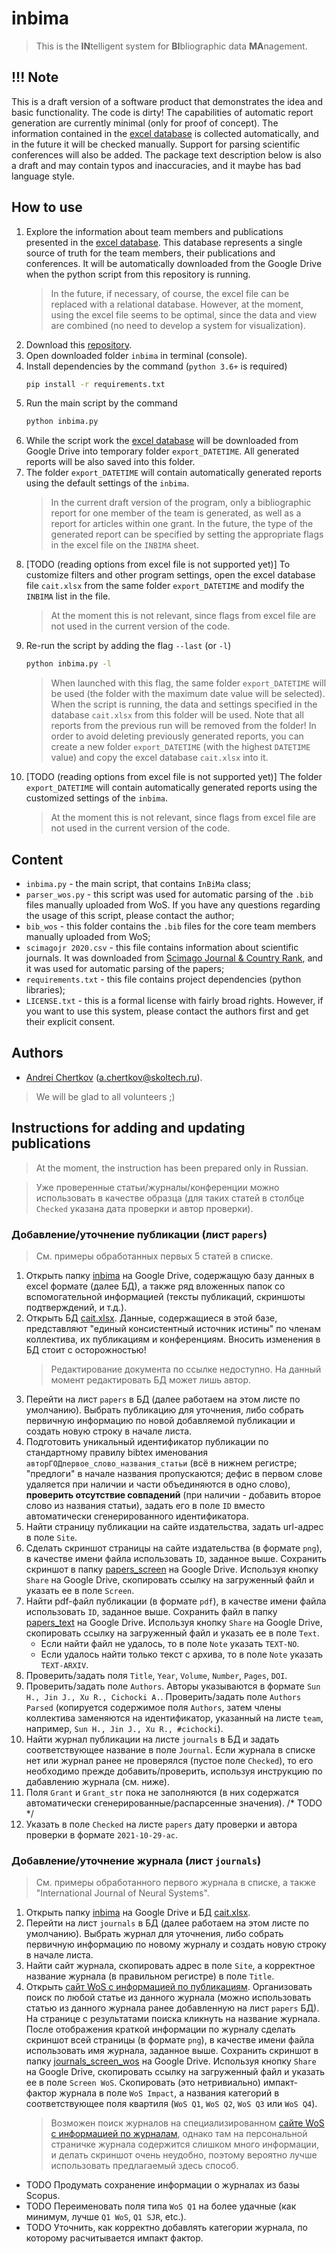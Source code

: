 # inbima

> This is the **IN**telligent system for **BI**bliographic data **MA**nagement.


## !!! Note

This is a draft version of a software product that demonstrates the idea and basic functionality. The code is dirty! The capabilities of automatic report generation are currently minimal (only for proof of concept). The information contained in the [excel database](https://docs.google.com/spreadsheets/d/1jz76t2bRMzlNqL315SUf1WKr45lWu-c_/edit?usp=sharing&ouid=102021586566196668105&rtpof=true&sd=true) is collected automatically, and in the future it will be checked manually. Support for parsing scientific conferences will also be added. The package text description below is also a draft and may contain typos and inaccuracies, and it maybe has bad language style.


## How to use

1. Explore the information about team members and publications presented in the [excel database](https://docs.google.com/spreadsheets/d/1jz76t2bRMzlNqL315SUf1WKr45lWu-c_/edit?usp=sharing&ouid=102021586566196668105&rtpof=true&sd=true). This database represents a single source of truth for the team members, their publications and conferences. It will be automatically downloaded from the Google Drive when the python script from this repository is running.
    > In the future, if necessary, of course, the excel file can be replaced with a relational database. However, at the moment, using the excel file seems to be optimal, since the data and view are combined (no need to develop a system for visualization).
2. Download this [repository](https://github.com/SkoltechAI/inbima).
3. Open downloaded folder `inbima` in terminal (console).
4. Install dependencies by the command (`python 3.6+` is required)
    ```bash
    pip install -r requirements.txt
    ```
5. Run the main script by the command
    ```bash
    python inbima.py
    ```
6. While the script work the [excel database](https://docs.google.com/spreadsheets/d/1jz76t2bRMzlNqL315SUf1WKr45lWu-c_/edit?usp=sharing&ouid=102021586566196668105&rtpof=true&sd=true) will be downloaded from Google Drive into temporary folder `export_DATETIME`. All generated reports will be also saved into this folder.
7. The folder `export_DATETIME` will contain automatically generated reports using the default settings of the `inbima`.
    > In the current draft version of the program, only a bibliographic report for one member of the team is generated, as well as a report for articles within one grant. In the future, the type of the generated report can be specified by setting the appropriate flags in the excel file on the `INBIMA` sheet.
8. [TODO (reading options from excel file is not supported yet)] To customize filters and other program settings, open the excel database file `cait.xlsx` from the same folder `export_DATETIME` and modify the `INBIMA` list in the file.
    > At the moment this is not relevant, since flags from excel file are not used in the current version of the code.
9. Re-run the script by adding the flag `--last` (or `-l`)
    ```bash
    python inbima.py -l
    ```
    > When launched with this flag, the same folder `export_DATETIME` will be used (the folder with the maximum date value will be selected). When the script is running, the data and settings specified in the database `cait.xlsx` from this folder will be used. Note that all reports from the previous run will be removed from the folder! In order to avoid deleting previously generated reports, you can create a new folder `export_DATETIME` (with the highest `DATETIME` value) and copy the excel database `cait.xlsx` into it.
10. [TODO (reading options from excel file is not supported yet)] The folder `export_DATETIME` will contain automatically generated reports using the customized settings of the `inbima`.
    > At the moment this is not relevant, since flags from excel file are not used in the current version of the code.


## Content

- `inbima.py` - the main script, that contains `InBiMa` class;
- `parser_wos.py` - this script was used for automatic parsing of the `.bib` files manually uploaded from WoS. If you have any questions regarding the usage of this script, please contact the author;
- `bib_wos` - this folder contains the `.bib` files for the core team members manually uploaded from WoS;
- `scimagojr 2020.csv` - this file contains information about scientific journals. It was downloaded from [Scimago Journal & Country Rank](https://www.scimagojr.com/journalrank.php), and it was used for automatic parsing of the papers;
- `requirements.txt` - this file contains project dependencies (python libraries);
- `LICENSE.txt` - this is a formal license with fairly broad rights. However, if you want to use this system, please contact the authors first and get their explicit consent.


## Authors

- [Andrei Chertkov](https://github.com/AndreiChertkov) (a.chertkov@skoltech.ru).

> We will be glad to all volunteers ;)


## Instructions for adding and updating publications

> At the moment, the instruction has been prepared only in Russian.

> Уже проверенные статьи/журналы/конференции можно использовать в качестве образца (для таких статей в столбце `Checked` указана дата проверки и автор проверки).

### Добавление/уточнение публикации (лист `papers`)

> См. примеры обработанных первых 5 статей в списке.

1. Открыть папку [inbima](https://drive.google.com/drive/folders/1GK1eDkU0vqLz8gFMXxJuwqqCzSjmfhZx?usp=sharing) на Google Drive, содержащую базу данных в excel формате (далее БД), а также ряд вложенных папок со вспомогательной информацией (тексты публикаций, скриншоты подтверждений, и т.д.).
2. Открыть БД [cait.xlsx](https://docs.google.com/spreadsheets/d/1jz76t2bRMzlNqL315SUf1WKr45lWu-c_/edit?usp=sharing&ouid=102021586566196668105&rtpof=true&sd=true). Данные, содержащиеся в этой базе, представляют "единый консистентный источник истины" по членам коллектива, их публикациям и конференциям. Вносить изменения в БД стоит с осторожностью!
    > Редактирование документа по ссылке недоступно. На данный момент редактировать БД может лишь автор.
3. Перейти на лист `papers` в БД (далее работаем на этом листе по умолчанию). Выбрать публикацию для уточнения, либо собрать первичную информацию по новой добавляемой публикации и создать новую строку в начале листа.
4. Подготовить уникальный идентификатор публикации по стандартному правилу bibtex именования `авторГОДпервое_слово_названия_статьи` (всё в нижнем регистре; "предлоги" в начале названия пропускаются; дефис в первом слове удаляется при наличии и части объединяются в одно слово), **проверить отсутствие совпадений** (при наличии - добавить второе слово из названия статьи), задать его в поле `ID` вместо автоматически сгенерированного идентификатора.
5. Найти страницу публикации на сайте издательства, задать url-адрес в поле `Site`.
6. Сделать скриншот страницы на сайте издательства (в формате `png`), в качестве имени файла использовать `ID`, заданное выше. Сохранить скриншот в папку [papers_screen](https://drive.google.com/drive/folders/1MkuFZrBCRv4EIkJzIZVld5EE-krznFVw?usp=sharing) на Google Drive. Используя кнопку `Share` на Google Drive, скопировать ссылку на загруженный файл и указать ее в поле `Screen`.
7. Найти pdf-файл публикации (в формате `pdf`), в качестве имени файла использовать `ID`, заданное выше. Сохранить файл в папку [papers_text](https://drive.google.com/drive/folders/1jNrhKlyacDc07wOyHPhkL2UziQLhmHZd?usp=sharing) на Google Drive. Используя кнопку `Share` на Google Drive, скопировать ссылку на загруженный файл и указать ее в поле `Text`.
    - Если найти файл не удалось, то в поле `Note` указать `TEXT-NO`.
    - Если удалось найти только текст с архива, то в поле `Note` указать `TEXT-ARXIV`.
8. Проверить/задать поля `Title`, `Year`, `Volume`, `Number`, `Pages`, `DOI`.
9. Проверить/задать поле `Authors`. Авторы указываются в формате `Sun H., Jin J., Xu R., Cichocki A.`. Проверить/задать поле `Authors Parsed` (копируется содержимое поля `Authors`, затем члены коллектива заменяются на идентификатор, указанный на листе `team`, например, `Sun H., Jin J., Xu R., #cichocki`).
10. Найти журнал публикации на листе `journals` в БД и задать соответствующее название в поле `Journal`. Если журнала в списке нет или журнал ранее не проверялся (пустое поле `Checked`), то его необходимо прежде добавить/проверить, используя инструкцию по дабавлению журнала (см. ниже).
11. Поля `Grant` и `Grant_str` пока не заполняются (в них содержатся автоматически сгенерированные/распарсенные значения). /* TODO */
12. Указать в поле `Checked` на листе `papers` дату проверки и автора проверки в формате `2021-10-29-ac`.

### Добавление/уточнение журнала (лист `journals`)

> См. примеры обработанного первого журнала в списке, а также "International Journal of Neural Systems".

1. Открыть папку [inbima](https://drive.google.com/drive/folders/1GK1eDkU0vqLz8gFMXxJuwqqCzSjmfhZx?usp=sharing) на Google Drive и БД [cait.xlsx](https://docs.google.com/spreadsheets/d/1jz76t2bRMzlNqL315SUf1WKr45lWu-c_/edit?usp=sharing&ouid=102021586566196668105&rtpof=true&sd=true).
2. Перейти на лист `journals` в БД (далее работаем на этом листе по умолчанию). Выбрать журнал для уточнения, либо собрать первичную информацию по новому журналу и создать новую строку в начале листа.
3. Найти сайт журнала, скопировать адрес в поле `Site`, а корректное название журнала (в правильном регистре) в поле `Title`.
3. Открыть [сайт WoS с информацией по публикациям](https://apps.webofknowledge.com). Организовать поиск по любой статье из данного журнала (можно использовать статью из данного журнала ранее добавленную на лист `papers` БД). На странице с результатами поиска кликнуть на название журнала. После отображения краткой информации по журналу сделать скриншот всей страницы (в формате `png`), в качестве имени файла использовать имя журнала, заданное выше. Сохранить скриншот в папку [journals_screen_wos](https://drive.google.com/drive/folders/1HH9WS_lWdA-xTAaHmHuu0b_8VICbqUbT?usp=sharing) на Google Drive. Используя кнопку `Share` на Google Drive, скопировать ссылку на загруженный файл и указать ее в поле `Screen WoS`. Скопировать (это нетривиально) импакт-фактор журнала в поле `WoS Impact`, а названия категорий в соответствующее поля квартиля (`WoS Q1`, `WoS Q2`, `WoS Q3` или `WoS Q4`).
    > Возможен поиск журналов на специализированном [сайте WoS с информацией по журналам](https://jcr.clarivate.com), однако там на персональной страничке журнала содержится слишком много информации, и делать скриншот очень неудобно, поэтому вероятно лучше использовать предлагаемый здесь способ.

- TODO Продумать сохранение информации о журналах из базы Scopus.
- TODO Переименовать поля типа `WoS Q1` на более удачные (как минимум, лучше `Q1 WoS`, `Q1 SJR`, etc.).
- TODO Уточнить, как корректно добавлять категории журнала, по которому расчитывается импакт фактор.
